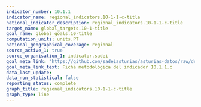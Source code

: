 ```yaml
---
indicator_number: 10.1.1
indicator_name: regional_indicators.10-1-1-c-title
national_indicator_description: regional_indicators.10-1-1-c-title
target_name: global_targets.10-1-title
goal_name: global_goals.10-title
computation_units: units.PT
national_geographical_coverage: regional
source_active_1: true
source_organisation_1: indicator.sadei
goal_meta_link: "https://github.com/sadeiasturias/asturias-datos/raw/develop/descargas/metodologia/10.1.1.c.pdf"
goal_meta_link_text: Ficha metodológica del indicador 10.1.1.c
data_last_update:  
data_non_statistical: false
reporting_status: complete
graph_title: regional_indicators.10-1-1-c-title
graph_type: line
---
```

